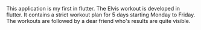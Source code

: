This application is my first in flutter.
The Elvis workout is developed in flutter. It contains a strict workout plan for 5 days starting Monday to Friday.
The workouts are followed by a dear friend who's results are quite visible.
